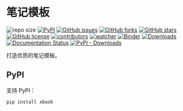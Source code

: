 # 笔记模板

![repo size](https://img.shields.io/github/repo-size/xinetzone/xbook.svg)
[![PyPI][pypi-badge]][pypi-link]
[![GitHub issues][issue-badge]][issue-link]
[![GitHub forks][fork-badge]][fork-link]
[![GitHub stars][star-badge]][star-link]
[![GitHub license][license-badge]][license-link]
[![contributors][contributor-badge]][contributor-link]
[![watcher][watcher-badge]][watcher-link]
[![Binder][binder-badge]][binder-link]
[![Downloads][download-badge]][download-link]
[![Documentation Status][status-badge]][status-link]
[![PyPI - Downloads][install-badge]][install-link]

打造优质的笔记模板。

[pypi-badge]: https://img.shields.io/pypi/v/xbook.svg
[pypi-link]: https://pypi.org/project/xbook/
[issue-badge]: https://img.shields.io/github/issues/xinetzone/xbook
[issue-link]: https://github.com/xinetzone/xbook/issues
[fork-badge]: https://img.shields.io/github/forks/xinetzone/xbook
[fork-link]: https://github.com/xinetzone/xbook/network
[star-badge]: https://img.shields.io/github/stars/xinetzone/xbook
[star-link]: https://github.com/xinetzone/xbook/stargazers
[license-badge]: https://img.shields.io/github/license/xinetzone/xbook
[license-link]: https://github.com/xinetzone/xbook/LICENSE
[contributor-badge]: https://img.shields.io/github/contributors/xinetzone/xbook
[contributor-link]: https://github.com/xinetzone/xbook/contributors
[watcher-badge]: https://img.shields.io/github/watchers/xinetzone/xbook
[watcher-link]: https://github.com/xinetzone/xbook/watchers
[binder-badge]: https://mybinder.org/badge_logo.svg
[binder-link]: https://mybinder.org/v2/gh/xinetzone/xbook/main
[install-badge]: https://img.shields.io/pypi/dw/xbook?label=pypi%20installs
[install-link]: https://pypistats.org/packages/xbook
[status-badge]: https://readthedocs.org/projects/xbook/badge/?version=latest
[status-link]: https://xbook.readthedocs.io/zh/latest/?badge=latest
[download-badge]: https://pepy.tech/badge/xbook
[download-link]: https://pepy.tech/project/xbook

## PyPI

支持 PyPI：

```sh
pip install xbook
```


